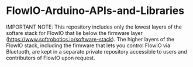 # FlowIO-Arduino-APIs-and-Libraries

IMPORTANT NOTE: This repository includes only the lowest layers of the softare stack for FlowIO that lie below the firmware layer (https://www.softrobotics.io/software-stack). The higher layers of the FlowIO stack, including the firmware that lets you control FlowIO via Bluetooth, are kept in a separate private repository accessible to users and contributors of FlowIO upon request.

